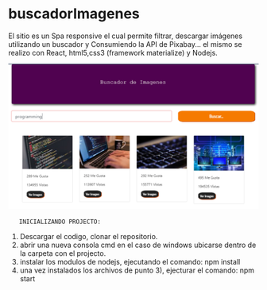 # buscadorImagenes
El sitio es un Spa responsive el cual permite filtrar, descargar imágenes utilizando un buscador y  Consumiendo la API de Pixabay... el mismo se realizo con React, html5,css3 (framework materialize) y Nodejs.


![Screenshot](screenshot.png)


       INICIALIZANDO PROJECTO:
 1) Descargar el codigo, clonar el repositorio.
 2) abrir una nueva consola cmd en el caso de windows ubicarse dentro de la carpeta con el projecto.
 3) instalar los modulos de nodejs, ejecutando el comando: npm install
 4) una vez instalados los archivos de punto 3), ejecturar el comando: npm start 
